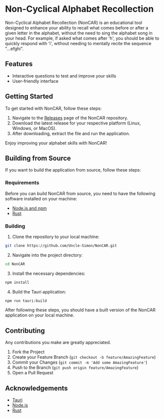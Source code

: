 # Non-Cyclical Alphabet Recollection

Non-Cyclical Alphabet Recollection (NonCAR) is an educational tool designed to enhance your ability to recall what comes before or after a given letter in the alphabet, without the need to sing the alphabet song in your head. For example, if asked what comes after 'h', you should be able to quickly respond with 'i', without needing to mentally recite the sequence "...efghi".

## Features

- Interactive questions to test and improve your skills
- User-friendly interface

## Getting Started

To get started with NonCAR, follow these steps:

1. Navigate to the [Releases](https://github.com/Uncle-Simon/NonCAR/releases) page of the NonCAR repository.
2. Download the latest release for your respective platform (Linux, Windows, or MacOS).
3. After downloading, extract the file and run the application.

Enjoy improving your alphabet skills with NonCAR!

## Building from Source

If you want to build the application from source, follow these steps:

### Requirements

Before you can build NonCAR from source, you need to have the following software installed on your machine:

- [Node.js and npm](https://nodejs.org/en/download/)
- [Rust](https://www.rust-lang.org/tools/install)

### Building

1. Clone the repository to your local machine:

```bash
git clone https://github.com/Uncle-Simon/NonCAR.git
```

2. Navigate into the project directory:

```bash
cd NonCAR
```

3. Install the necessary dependencies:

```bash
npm install
```

4. Build the Tauri application:

```bash
npm run tauri:build
```

After following these steps, you should have a built version of the NonCAR application on your local machine.

## Contributing

Any contributions you make are greatly appreciated.

1. Fork the Project
2. Create your Feature Branch (`git checkout -b feature/AmazingFeature`)
3. Commit your Changes (`git commit -m 'Add some AmazingFeature'`)
4. Push to the Branch (`git push origin feature/AmazingFeature`)
5. Open a Pull Request

## Acknowledgements

- [Tauri](https://tauri.app/)
- [Node.js](https://nodejs.org/en/)
- [Rust](https://www.rust-lang.org/)

